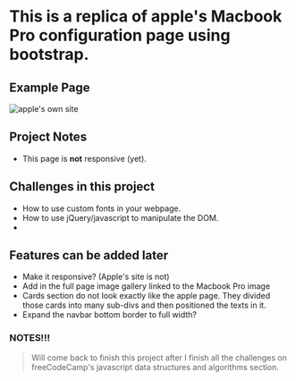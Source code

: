 
# This is a replica of apple's Macbook Pro configuration page using bootstrap.


## Example Page

![apple's own site](https://res.cloudinary.com/zzrot/image/upload/v1539706519/macbook%20pro%20configurator/mockup_example.png)


## Project Notes
* This page is **not** responsive (yet).

## Challenges in this project
* How to use custom fonts in your webpage.
* How to use jQuery/javascript to manipulate the DOM.
* 



## Features can be added later

* Make it responsive? (Apple's site is not)
* Add in the full page image gallery linked to the Macbook Pro image
* Cards section do not look exactly like the apple page. They divided those cards into many sub-divs and then positioned the texts in it.
* Expand the navbar bottom border to full width?

### NOTES!!!

>  Will come back to finish this project after I finish all the challenges on freeCodeCamp's javascript data structures and algorithms section.